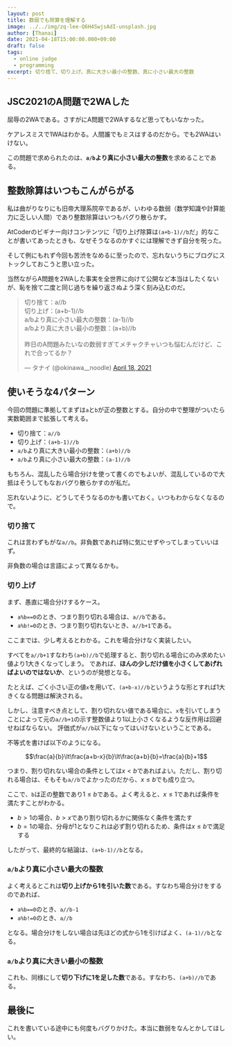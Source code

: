 ```yaml
---
layout: post
title: 数弱でも除算を理解する
image: ../../img/zq-lee-Q6H4SwjsAdI-unsplash.jpg
author: [Thanai]
date: 2021-04-18T15:00:00.000+09:00
draft: false
tags:
  - online judge
  - programming
excerpt: 切り捨て、切り上げ、真に大きい最小の整数、真に小さい最大の整数
---
```


## JSC2021のA問題で2WAした

屈辱の2WAである。さすがにA問題で2WAするなど思ってもいなかった。

ケアレスミスで1WAはわかる。人間誰でもミスはするのだから。でも2WAはいけない。

この問題で求められたのは、**`a/b`より真に小さい最大の整数**を求めることである。

## 整数除算はいつもこんがらがる

私は曲がりなりにも旧帝大理系院卒であるが、いわゆる数弱（数学知識や計算能力に乏しい人間）であり整数除算はいつもバグり散らかす。

AtCoderのビギナー向けコンテンツに「切り上げ除算は`(a+b-1)//b`だ」的なことが書いてあったときも、なぜそうなるのかすぐには理解できず自分を呪った。

そして例にもれず今回も苦渋をなめるに至ったので、忘れないうちにブログにストックしておこうと思い立った。

当然ながらA問題を2WAした事実を全世界に向けて公開など本当はしたくないが、恥を捨て二度と同じ過ちを繰り返さぬよう深く刻み込むのだ。

<blockquote class="twitter-tweet"><p lang="ja" dir="ltr">切り捨て：a//b<br>切り上げ：(a+b-1)//b<br>a/bより真に小さい最大の整数：(a-1)//b<br>a/bより真に大きい最小の整数：(a+b)//b<br><br>昨日のA問題みたいなの数弱すぎてメチャクチャいつも悩むんだけど、これで合ってるか？</p>&mdash; タナイ (@okinawa__noodle) <a href="https://twitter.com/okinawa__noodle/status/1383658458663116804?ref_src=twsrc%5Etfw">April 18, 2021</a></blockquote>

## 使いそうな4パターン

今回の問題に準拠してまずは`a`と`b`が正の整数とする。自分の中で整理がついたら実数範囲まで拡張して考える。

- 切り捨て：`a//b`
- 切り上げ：`(a+b-1)//b`
- `a/b`より真に大きい最小の整数：`(a+b)//b`
- `a/b`より真に小さい最大の整数：`(a-1)//b`

もちろん、混乱したら場合分けを使って書くのでもよいが、混乱しているので大抵はそうしてもなおバグり散らかすのが私だ。

忘れないように、どうしてそうなるのかも書いておく。いつもわからなくなるので。

### 切り捨て

これは言わずもがな`a//b`。非負数であれば特に気にせずやってしまっていいはず。

非負数の場合は言語によって異なるかも。

### 切り上げ

まず、愚直に場合分けするケース。

- `a%b==0`のとき、つまり割り切れる場合は、`a//b`である。
- `a%b!=0`のとき、つまり割り切れないとき、`a//b+1`である。

ここまでは、少し考えるとわかる。これを場合分けなく実装したい。

すべてを`a//b+1`すなわち`(a+b)//b`で処理すると、割り切れる場合にのみ求めたい値より1大きくなってしまう。
であれば、**ほんの少しだけ値を小さくしてあげればよいのではないか**、というのが発想となる。

たとえば、ごく小さい正の値`x`を用いて、`(a+b-x)//b`というような形とすれば1大きくなる問題は解決される。

しかし、注意すべき点として、割り切れない値である場合に、`x`を引いてしまうことによって元の`a//b+1`の示す整数値より1以上小さくなるような反作用は回避せねばならない。
評価式が`a//b`以下になってはいけないということである。

不等式を書けば以下のようになる。

$$\frac{a}{b}\lt\frac{a+b-x}{b}\lt\frac{a+b}{b}=\frac{a}{b}+1$$

つまり、割り切れない場合の条件としては$x\lt{b}$であればよい。ただし、割り切れる場合は、そもそも`a//b`でよかったのだから、$x\le{b}$でも成り立つ。

ここで、`b`は正の整数であり$1\le{b}$である。よく考えると、$x\le1$であれば条件を満たすことがわかる。

- $b>1$の場合、$b>x$であり割り切れるかに関係なく条件を満たす
- $b=1$の場合、分母が1となりこれは必ず割り切れるため、条件は$x\le{b}$で満足する

したがって、最終的な結論は、`(a+b-1)//b`となる。

### `a/b`より真に小さい最大の整数

よく考えるとこれは**切り上げから1を引いた数**である。すなわち場合分けをするのであれば、

- `a%b==0`のとき、`a//b-1`
- `a%b!=0`のとき、`a//b`

となる。場合分けをしない場合は先ほどの式から1を引けばよく、`(a-1)//b`となる。

### `a/b`より真に大きい最小の整数

これも、同様にして**切り下げに1を足した数**である。すなわち、`(a+b)//b`である。

## 最後に

これを書いている途中にも何度もバグりかけた。本当に数弱をなんとかしてほしい。
